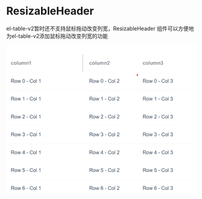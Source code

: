 # ResizableHeader

el-table-v2暂时还不支持鼠标拖动改变列宽，ResizableHeader 组件可以方便地为el-table-v2添加鼠标拖动改变列宽的功能

![example](./src/assets/example.png)